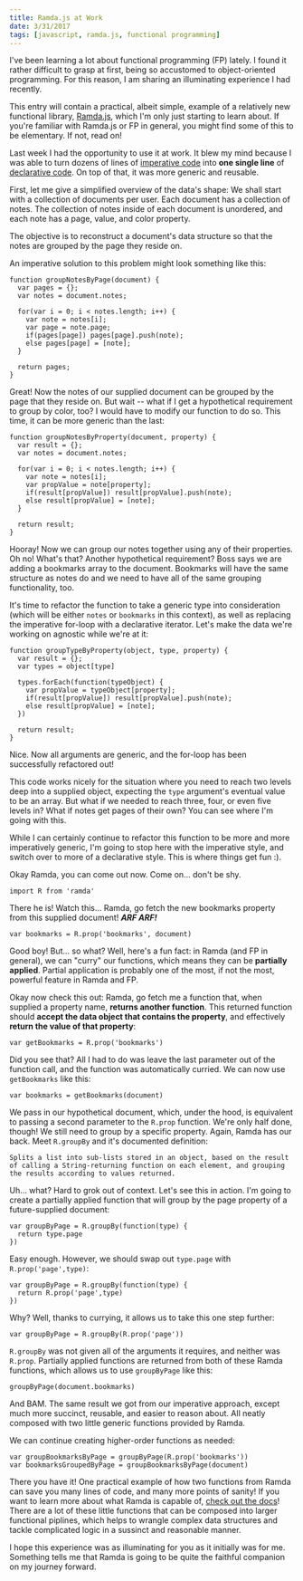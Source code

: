 ```yaml
---
title: Ramda.js at Work
date: 3/31/2017
tags: [javascript, ramda.js, functional programming]
---
```


I've been learning a lot about functional programming (FP) lately. I found it rather difficult to grasp at first, being so accustomed to object-oriented programming. For this reason, I am sharing an illuminating experience I had recently.

This entry will contain a practical, albeit simple, example of a relatively new functional library, [Ramda.js](http://ramdajs.com), which I'm only just starting to learn about. If you're familiar with Ramda.js or FP in general, you might find some of this to be elementary. If not, read on!

Last week I had the opportunity to use it at work. It blew my mind because I was able to turn dozens of lines of [imperative code](https://en.wikipedia.org/wiki/Imperative_programming) into **one single line** of [declarative code](https://en.wikipedia.org/wiki/Declarative_programming). On top of that, it was more generic and reusable.

First, let me give a simplified overview of the data's shape: We shall start with a collection of documents per user. Each document has a collection of notes. The collection of notes inside of each document is unordered, and each note has a page, value, and color property.

The objective is to reconstruct a document's data structure so that the notes are grouped by the page they reside on.

An imperative solution to this problem might look something like this:
```
function groupNotesByPage(document) {
  var pages = {};
  var notes = document.notes;

  for(var i = 0; i < notes.length; i++) {
    var note = notes[i];
    var page = note.page;
    if(pages[page]) pages[page].push(note);
    else pages[page] = [note];
  }

  return pages;
}
```

Great! Now the notes of our supplied document can be grouped by the page that they reside on. But wait -- what if I get a hypothetical requirement to group by color, too? I would have to modify our function to do so. This time, it can be more generic than the last:

```
function groupNotesByProperty(document, property) {
  var result = {};
  var notes = document.notes;

  for(var i = 0; i < notes.length; i++) {
    var note = notes[i];
    var propValue = note[property];
    if(result[propValue]) result[propValue].push(note);
    else result[propValue] = [note];
  }

  return result;
}
```

Hooray! Now we can group our notes together using any of their properties. Oh no! What's that? Another hypothetical requirement? Boss says we are adding a bookmarks array to the document. Bookmarks will have the same structure as notes do and we need to have all of the same grouping functionality, too.

It's time to refactor the function to take a generic type into consideration (which will be either `notes` or `bookmarks` in this context), as well as replacing the imperative for-loop with a declarative iterator. Let's make the data we're working on agnostic while we're at it:

```
function groupTypeByProperty(object, type, property) {
  var result = {};
  var types = object[type]

  types.forEach(function(typeObject) {
    var propValue = typeObject[property];
    if(result[propValue]) result[propValue].push(note);
    else result[propValue] = [note];
  })

  return result;
}
```

Nice. Now all arguments are generic, and the for-loop has been successfully refactored out!

This code works nicely for the situation where you need to reach two levels deep into a supplied object, expecting the `type` argument's eventual value to be an array. But what if we needed to reach three, four, or even five levels in? What if notes get pages of their own? You can see where I'm going with this.

While I can certainly continue to refactor this function to be more and more imperatively generic, I'm going to stop here with the imperative style, and switch over to more of a declarative style. This is where things get fun :).

Okay Ramda, you can come out now. Come on... don't be shy.

```
import R from 'ramda'
```

There he is! Watch this... Ramda, go fetch the new bookmarks property from this supplied document! ***ARF ARF!***

```
var bookmarks = R.prop('bookmarks', document)
```

Good boy! But... so what? Well, here's a fun fact: in Ramda (and FP in general), we can "curry" our functions, which means they can be **partially applied**. Partial application is probably one of the most, if not the most, powerful feature in Ramda and FP.

Okay now check this out: Ramda, go fetch me a function that, when supplied a property name, **returns another function**. This returned function should **accept the data object that contains the property**, and effectively **return the value of that property**:

```
var getBookmarks = R.prop('bookmarks')
```

Did you see that? All I had to do was leave the last parameter out of the function call, and the function was automatically curried. We can now use `getBookmarks` like this:

```
var bookmarks = getBookmarks(document)
```

We pass in our hypothetical document, which, under the hood, is equivalent to passing a second parameter to the `R.prop` function. We're only half done, though! We still need to group by a specific property. Again, Ramda has our back. Meet `R.groupBy` and it's documented definition:

`Splits a list into sub-lists stored in an object, based on the result of calling a String-returning function on each element, and grouping the results according to values returned.`

Uh... what? Hard to grok out of context. Let's see this in action. I'm going to create a partially applied function that will group by the page property of a future-supplied document:

```
var groupByPage = R.groupBy(function(type) {
  return type.page
})
```

Easy enough. However, we should swap out `type.page` with `R.prop('page',type)`:

```
var groupByPage = R.groupBy(function(type) {
  return R.prop('page',type)
})
```

Why? Well, thanks to currying, it allows us to take this one step further:

```
var groupByPage = R.groupBy(R.prop('page'))
```

`R.groupBy` was not given all of the arguments it requires, and neither was `R.prop`. Partially applied functions are returned from both of these Ramda functions, which allows us to use `groupByPage` like this:

```
groupByPage(document.bookmarks)
```

And BAM. The same result we got from our imperative approach, except much more succinct, reusable, and easier to reason about. All neatly composed with two little generic functions provided by Ramda.

We can continue creating higher-order functions as needed:

```
var groupBookmarksByPage = groupByPage(R.prop('bookmarks'))
var bookmarksGroupedByPage = groupBookmarksByPage(document)
```

There you have it! One practical example of how two functions from Ramda can save you many lines of code, and many more points of sanity! If you want to learn more about what Ramda is capable of, [check out the docs](http://ramdajs.com/docs/)! There are a lot of these little functions that can be composed into larger functional piplines, which helps to wrangle complex data structures and tackle complicated logic in a sussinct and reasonable manner.

I hope this experience was as illuminating for you as it initially was for me. Something tells me that Ramda is going to be quite the faithful companion on my journey forward.
